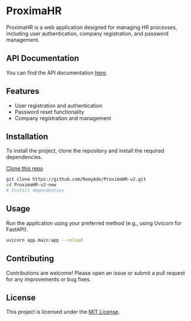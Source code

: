 # ProximaHR

ProximaHR is a web application designed for managing HR processes, including user authentication, company registration, and password management.

## API Documentation

You can find the API documentation [here](https://proximahr-v2.onrender.com/redoc).

## Features

- User registration and authentication
- Password reset functionality
- Company registration and management

## Installation

To install the project, clone the repository and install the required dependencies.

[Clone this repo](https://github.com/RemyAde/ProximaHR-v2.git)

```sh
git clone https://github.com/RemyAde/ProximaHR-v2.git
cd ProximaHR-v2-new
# Install dependencies
```

## Usage

Run the application using your preferred method (e.g., using Uvicorn for FastAPI).

```bash
uvicorn app.main:app --reload
```

## Contributing

Contributions are welcome! Please open an issue or submit a pull request for any improvements or bug fixes.

## License

This project is licensed under the [MIT License](LICENSE).
